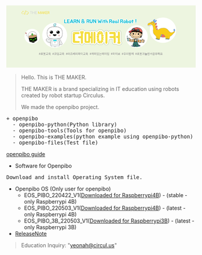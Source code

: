![bg](data/bg.png)

> Hello. This is THE MAKER.
>
> THE MAKER is a brand specializing in IT education using robots created by robot startup Circulus.
>
> We made the openpibo project.

<pre>
+ openpibo
  - openpibo-python(Python library)
  - openpibo-tools(Tools for openpibo)
  - openpibo-examples(python example using openpibo-python)
  - openpibo-files(Test file)
</pre>
[openpibo guide](https://themakerrobot.github.io/openpibo-python/build/html/index.html)

+ Software for Openpibo
<pre>
Download and install Operating System file.
</pre>
  - Openpibo OS (Only user for openpibo)
    + EOS_PIBO_220422_V1([Downloaded for Raspberrypi4B](https://drive.google.com/file/d/1WS82Lgazy3sy5MnwIc5JjpxnBetzdFNt/view?usp=sharing)) - (stable - only Raspberrypi 4B) 
    + EOS_PIBO_220503_V1([Downloaded for Raspberrypi4B](https://drive.google.com/file/d/1BTHL7_VAnR4TMq0-bX6Pr9VLUN_auu5S/view?usp=sharing)) - (latest - only Raspberrypi 4B)
    + EOS_PIBO_3B_220503_V1([Downloaded for Raspberrypi3B](https://drive.google.com/file/d/133qKrEjRGgRCNK_cLK9eqleUXesuguNx/view?usp=sharing)) - (latest - only Raspberrypi 3B)
  - [ReleaseNote](https://github.com/themakerrobot/themakerrobot/blob/main/ReleaseNotes/2022.md)

> Education Inquiry: "yeonah@circul.us"
